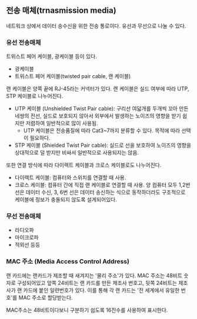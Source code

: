 ## 전송 매체(trnasmission media)

네트워크 상에서 데이터 송수신을 위한 전송 통로이다. 유선과 무선으로 나눌 수 있다.

### 유선 전송매체

트위스트 페어 케이블, 광케이블 등이 있다.

- 광케이블
- 트위스트 페어 케이블(twisted pair cable, 랜 케이블)

랜 케이블은 양쪽 끝에 RJ-45라는 커넥터가 있다.
랜 케이블은 실드 여부에 따라 UTP, STP 케이블로 나누어진다.

- UTP 케이블 (Unshielded Twist Pair cable): 구리선 여덟개를 두개씩 꼬아 만든 네쌍의 전선, 실드로 보호되지 않아서 외부에서 발생하는 노이즈의 영향을 받기 쉽지만 저렴하여 일반적으로 많이 사용됨.
  - UTP 케이블은 전송품질에 따라 Cat3~7까지 분류할 수 있다. 목적에 따라 선택이 필요하다.
- STP 케이블 (Shielded Twist Pair cable): 실드로 선을 보호하여 노이즈의 영향을 상대적으로 덜 받지만 비싸서 일반적으로 사용되지는 않음.

또한 연결 방식에 따라 다이렉트 케이블과 크로스 케이블로도 나누어진다.

- 다이렉트 케이블: 컴퓨터와 스위치를 연결할 때 사용.
- 크로스 케이블: 컴퓨터 간에 직접 랜 케이블로 연결할 때 사용. 양 컴퓨터 모두 1,2번 선은 데이터 수신, 3, 6번 선은 데이터 송신하는 식으로 동작하더라도 구조적으로 케이블에 정보가 충돌되지 않도록 설계되어있다.

### 무선 전송매체

- 라디오파
- 마이크로파
- 적외선 등등

### MAC 주소 (Media Access Control Address)

랜 카드에는 랜카드가 제조할 때 새겨지는 '물리 주소'가 있다. MAC 주소는 48비트 숫자로 구성되어있고 앞쪽 24비트는 랜 카드를 만든 제조사 번호고, 뒷쪽 24비트는 제조사가 랜 카드에 붙인 일련번호가 있다. 이를 통해 각 랜 카드는 '전 세계에서 유일한 번호'를 MAC 주소로 할당받는다.

MAC주소는 48비트이다보니 구분하기 쉽도록 16진수를 사용하여 표시한다.
